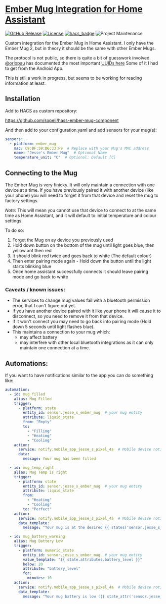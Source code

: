 # [Ember Mug Integration for Home Assistant](https://github.com/sopelj/hass-ember-mug-component)

[![GitHub Release](https://img.shields.io/github/release/sopelj/hass-ember-mug-component.svg?style=for-the-badge)](https://github.com/sopelj/hass-ember-mug-component/releases)
[![License](https://img.shields.io/github/license/sopelj/hass-ember-mug-component.svg?style=for-the-badge)](LICENSE.md)
[![hacs_badge](https://img.shields.io/badge/HACS-Custom-orange.svg?style=for-the-badge)](https://github.com/custom-components/hacs)
![Project Maintenance](https://img.shields.io/maintenance/yes/2022.svg?style=for-the-badge)

Custom integration for the Ember Mug in Home Assistant.
I only have the Ember Mug 2, but in theory it should be the same with other Ember Mugs.

The protocol is not public, so there is quite a bit of guesswork involved.
[@orlopau](https://github.com/orlopau) has documented the most important [UUIDs here](https://github.com/orlopau/ember-mug)
Some of it I had to get from the Android App.

This is still a work in progress, but seems to be working for reading information at least.

## Installation

Add to HACS as custom repository:

<https://github.com/sopelj/hass-ember-mug-component>

And then add to your configuration.yaml and add sensors for your mug(s):

```yaml
sensors:
  - platform: ember_mug
    mac: C9:0F:59:D6:33:F9  # Replace with your Mug's MAC address
    name: "Jesse's Ember Mug"  # Optional Name
    temperature_unit: "C"  # Optional: Default [C]
```

## Connecting to the Mug

The Ember Mug is very finicky. It will only maintain a connection with one device at a time. 
If you have previously paired it with another device (like your phone) you will need to forget it from that device and reset the mug to factory settings.

*Note*: This will mean you cannot use that device to connect to at the same time as Home Assistant, and it will default to initial temperature and colour settings.

To do so:
 1. Forget the Mug on ay device you previously used
 2. Hold down button on the bottom of the mug until light goes blue, then yellow anf then red 
 3. It should blink red twice and goes back to white (The default colour) 
 4. Then enter pairing mode again - Hold down the button until the light starts blinking blue
 5. Once home assistant successfully connects it should leave pairing mode and go back to white

### Caveats / known issues:

- The services to change mug values fail with a bluetooth permission error, that I can't figure out yet. 
- If you have another device paired with it like your phone it will cause it to disconnect, so you need to remove it from that device.
- If it won't connect you may need to go back into pairing mode (Hold down 5 seconds until light flashes blue).
- This maintains a connection to your mug which:
    - may affect battery
    - may interfere with other local bluetooth integrations as it can only maintain one connection at a time.

## Automations:

If you want to have notifications similar to the app you can do something like:

```yaml
automation:
  - id: mug_filled
    alias: Mug Filled
    trigger:
      - platform: state
        entity_id: sensor.jesse_s_ember_mug  # your mug entity
        attribute: liquid_state
        from: "Empty"
        to:
          - "Filling"
          - "Heating"
          - "Cooling"
    action:
      service: notify.mobile_app_jesse_s_pixel_4a  # Mobile device notify or other action
      data:
        message: Your mug has been filled

  - id: mug_temp_right
    alias: Mug Temp is right
    trigger:
      - platform: state
        entity_id: sensor.jesse_s_ember_mug  # your mug entity
        attribute: liquid_state
        from:
          - "Heating"
          - "Cooling"
        to: "Perfect"
    action:
      service: notify.mobile_app_jesse_s_pixel_4a  # Mobile device notify or other action
      data_template:
        message: "Your mug is at the desired {{ states('sensor.jesse_s_ember_mug') }}."

  - id: mug_battery_warning
    alias: Mug Battery Low
    trigger:
      - platform: numeric_state
        entity_id: sensor.jesse_s_ember_mug  # your mug entity
        value_template: "{{ state.attributes.battery_level }}"
        below: 20
        attribute: "battery_level"
        for:
          minutes: 10
    action:
      service: notify.mobile_app_jesse_s_pixel_4a  # Mobile device notify or other action
      data_template:
        message: "Your mug battery is low ({{ state_attr('sensor.jesse_s_ember_mug', 'battery_level') }}%)."

```
